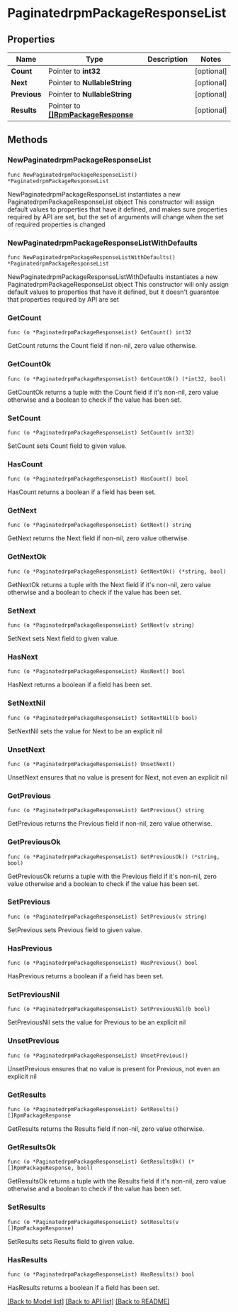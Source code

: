 # PaginatedrpmPackageResponseList

## Properties

Name | Type | Description | Notes
------------ | ------------- | ------------- | -------------
**Count** | Pointer to **int32** |  | [optional] 
**Next** | Pointer to **NullableString** |  | [optional] 
**Previous** | Pointer to **NullableString** |  | [optional] 
**Results** | Pointer to [**[]RpmPackageResponse**](RpmPackageResponse.md) |  | [optional] 

## Methods

### NewPaginatedrpmPackageResponseList

`func NewPaginatedrpmPackageResponseList() *PaginatedrpmPackageResponseList`

NewPaginatedrpmPackageResponseList instantiates a new PaginatedrpmPackageResponseList object
This constructor will assign default values to properties that have it defined,
and makes sure properties required by API are set, but the set of arguments
will change when the set of required properties is changed

### NewPaginatedrpmPackageResponseListWithDefaults

`func NewPaginatedrpmPackageResponseListWithDefaults() *PaginatedrpmPackageResponseList`

NewPaginatedrpmPackageResponseListWithDefaults instantiates a new PaginatedrpmPackageResponseList object
This constructor will only assign default values to properties that have it defined,
but it doesn't guarantee that properties required by API are set

### GetCount

`func (o *PaginatedrpmPackageResponseList) GetCount() int32`

GetCount returns the Count field if non-nil, zero value otherwise.

### GetCountOk

`func (o *PaginatedrpmPackageResponseList) GetCountOk() (*int32, bool)`

GetCountOk returns a tuple with the Count field if it's non-nil, zero value otherwise
and a boolean to check if the value has been set.

### SetCount

`func (o *PaginatedrpmPackageResponseList) SetCount(v int32)`

SetCount sets Count field to given value.

### HasCount

`func (o *PaginatedrpmPackageResponseList) HasCount() bool`

HasCount returns a boolean if a field has been set.

### GetNext

`func (o *PaginatedrpmPackageResponseList) GetNext() string`

GetNext returns the Next field if non-nil, zero value otherwise.

### GetNextOk

`func (o *PaginatedrpmPackageResponseList) GetNextOk() (*string, bool)`

GetNextOk returns a tuple with the Next field if it's non-nil, zero value otherwise
and a boolean to check if the value has been set.

### SetNext

`func (o *PaginatedrpmPackageResponseList) SetNext(v string)`

SetNext sets Next field to given value.

### HasNext

`func (o *PaginatedrpmPackageResponseList) HasNext() bool`

HasNext returns a boolean if a field has been set.

### SetNextNil

`func (o *PaginatedrpmPackageResponseList) SetNextNil(b bool)`

 SetNextNil sets the value for Next to be an explicit nil

### UnsetNext
`func (o *PaginatedrpmPackageResponseList) UnsetNext()`

UnsetNext ensures that no value is present for Next, not even an explicit nil
### GetPrevious

`func (o *PaginatedrpmPackageResponseList) GetPrevious() string`

GetPrevious returns the Previous field if non-nil, zero value otherwise.

### GetPreviousOk

`func (o *PaginatedrpmPackageResponseList) GetPreviousOk() (*string, bool)`

GetPreviousOk returns a tuple with the Previous field if it's non-nil, zero value otherwise
and a boolean to check if the value has been set.

### SetPrevious

`func (o *PaginatedrpmPackageResponseList) SetPrevious(v string)`

SetPrevious sets Previous field to given value.

### HasPrevious

`func (o *PaginatedrpmPackageResponseList) HasPrevious() bool`

HasPrevious returns a boolean if a field has been set.

### SetPreviousNil

`func (o *PaginatedrpmPackageResponseList) SetPreviousNil(b bool)`

 SetPreviousNil sets the value for Previous to be an explicit nil

### UnsetPrevious
`func (o *PaginatedrpmPackageResponseList) UnsetPrevious()`

UnsetPrevious ensures that no value is present for Previous, not even an explicit nil
### GetResults

`func (o *PaginatedrpmPackageResponseList) GetResults() []RpmPackageResponse`

GetResults returns the Results field if non-nil, zero value otherwise.

### GetResultsOk

`func (o *PaginatedrpmPackageResponseList) GetResultsOk() (*[]RpmPackageResponse, bool)`

GetResultsOk returns a tuple with the Results field if it's non-nil, zero value otherwise
and a boolean to check if the value has been set.

### SetResults

`func (o *PaginatedrpmPackageResponseList) SetResults(v []RpmPackageResponse)`

SetResults sets Results field to given value.

### HasResults

`func (o *PaginatedrpmPackageResponseList) HasResults() bool`

HasResults returns a boolean if a field has been set.


[[Back to Model list]](../README.md#documentation-for-models) [[Back to API list]](../README.md#documentation-for-api-endpoints) [[Back to README]](../README.md)


